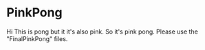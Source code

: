 # PinkPong
Hi
This is pong but it it's also pink. So it's pink pong. Please use the "FinalPinkPong" files.

